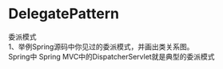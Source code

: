 # DelegatePattern
委派模式                                                           
1、举例Spring源码中你见过的委派模式，并画出类关系图。                                       
Spring中 Spring MVC中的DispatcherServlet就是典型的委派模式




